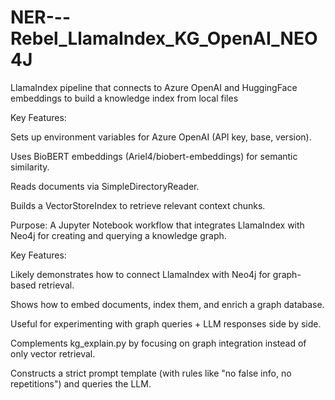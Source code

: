 # NER---Rebel_LlamaIndex_KG_OpenAI_NEO4J
LlamaIndex pipeline that connects to Azure OpenAI and HuggingFace embeddings to build a knowledge index from local files

Key Features:

Sets up environment variables for Azure OpenAI (API key, base, version).

Uses BioBERT embeddings (Ariel4/biobert-embeddings) for semantic similarity.

Reads documents via SimpleDirectoryReader.

Builds a VectorStoreIndex to retrieve relevant context chunks.

Purpose:
A Jupyter Notebook workflow that integrates LlamaIndex with Neo4j for creating and querying a knowledge graph.

Key Features:

Likely demonstrates how to connect LlamaIndex with Neo4j for graph-based retrieval.

Shows how to embed documents, index them, and enrich a graph database.

Useful for experimenting with graph queries + LLM responses side by side.

Complements kg_explain.py by focusing on graph integration instead of only vector retrieval.

Constructs a strict prompt template (with rules like "no false info, no repetitions") and queries the LLM.
